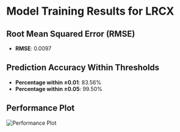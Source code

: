 # Model Training Results for LRCX

## Root Mean Squared Error (RMSE)
- **RMSE**: 0.0097

## Prediction Accuracy Within Thresholds
- **Percentage within ±0.01**: 83.56%
- **Percentage within ±0.05**: 99.50%

## Performance Plot
![Performance Plot](../imgs/LRCX.png)
